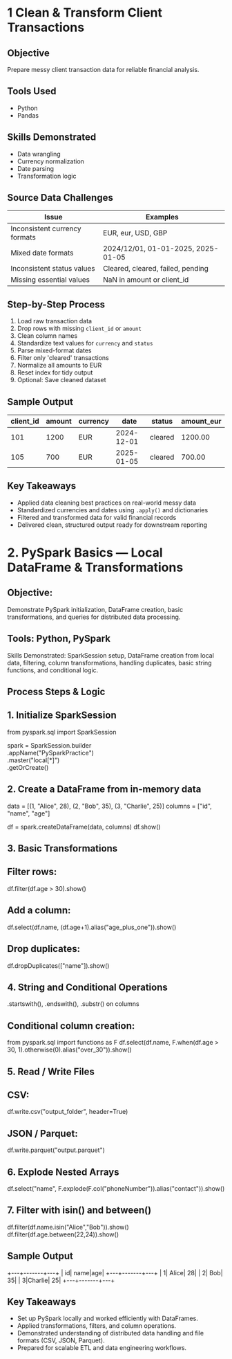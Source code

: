 

# 1 Clean & Transform Client Transactions


## Objective
Prepare messy client transaction data for reliable financial analysis.

## Tools Used
- Python
- Pandas

## Skills Demonstrated
- Data wrangling
- Currency normalization
- Date parsing
- Transformation logic

## Source Data Challenges
| Issue | Examples |
|-------|---------|
| Inconsistent currency formats | EUR, eur, USD, GBP |
| Mixed date formats | 2024/12/01, 01-01-2025, 2025-01-05 |
| Inconsistent status values | Cleared, cleared, failed, pending |
| Missing essential values | NaN in amount or client_id |

## Step-by-Step Process
1. Load raw transaction data
2. Drop rows with missing `client_id` or `amount`
3. Clean column names
4. Standardize text values for `currency` and `status`
5. Parse mixed-format dates
6. Filter only 'cleared' transactions
7. Normalize all amounts to EUR
8. Reset index for tidy output
9. Optional: Save cleaned dataset

## Sample Output

| client_id | amount | currency | date       | status  | amount_eur |
|-----------|--------|----------|------------|---------|------------|
| 101       | 1200   | EUR      | 2024-12-01 | cleared | 1200.00    |
| 105       | 700    | EUR      | 2025-01-05 | cleared | 700.00     |

## Key Takeaways
- Applied data cleaning best practices on real-world messy data
- Standardized currencies and dates using `.apply()` and dictionaries
- Filtered and transformed data for valid financial records
- Delivered clean, structured output ready for downstream reporting


  
# 2. PySpark Basics — Local DataFrame & Transformations

## Objective:
Demonstrate PySpark initialization, DataFrame creation, basic transformations, and queries for distributed data processing.

## Tools: Python, PySpark
Skills Demonstrated: SparkSession setup, DataFrame creation from local data, filtering, column transformations, handling duplicates, basic string functions, and conditional logic.

## Process Steps & Logic

## 1. Initialize SparkSession

from pyspark.sql import SparkSession

spark = SparkSession.builder \
    .appName("PySparkPractice") \
    .master("local[*]") \
    .getOrCreate()


## 2. Create a DataFrame from in-memory data

data = [(1, "Alice", 28), (2, "Bob", 35), (3, "Charlie", 25)]
columns = ["id", "name", "age"]

df = spark.createDataFrame(data, columns)
df.show()


## 3. Basic Transformations

## Filter rows:

df.filter(df.age > 30).show()


## Add a column:

df.select(df.name, (df.age+1).alias("age_plus_one")).show()


## Drop duplicates:

df.dropDuplicates(["name"]).show()


## 4. String and Conditional Operations

.startswith(), .endswith(), .substr() on columns

## Conditional column creation:

from pyspark.sql import functions as F
df.select(df.name, F.when(df.age > 30, 1).otherwise(0).alias("over_30")).show()


## 5. Read / Write Files

## CSV:

df.write.csv("output_folder", header=True)


## JSON / Parquet:

df.write.parquet("output.parquet")


## 6. Explode Nested Arrays

df.select("name", F.explode(F.col("phoneNumber")).alias("contact")).show()


## 7. Filter with isin() and between()

df.filter(df.name.isin("Alice","Bob")).show()
df.filter(df.age.between(22,24)).show()

## Sample Output
+---+-------+---+
| id|   name|age|
+---+-------+---+
|  1|  Alice| 28|
|  2|    Bob| 35|
|  3|Charlie| 25|
+---+-------+---+

## Key Takeaways

- Set up PySpark locally and worked efficiently with DataFrames.
- Applied transformations, filters, and column operations.
- Demonstrated understanding of distributed data handling and file formats (CSV, JSON, Parquet).
- Prepared for scalable ETL and data engineering workflows.






